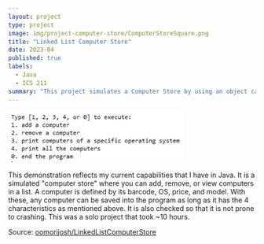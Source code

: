 ```yaml
---
layout: project
type: project
image: img/project-computer-store/ComputerStoreSquare.png
title: "Linked List Computer Store"
date: 2023-04
published: true
labels:
  - Java
  - ICS 211
summary: "This project simulates a Computer Store by using an object called 'Computer' with instance variables of barcode, OS, price, and model and the functionality of adding, removing, and displaying of said Computers."
---
```


<img class="img-fluid" src="../img/project-computer-store/ComputerStore.png">

This demonstration reflects my current capabilities that I have in Java. It is a simulated "computer store" where you can add, remove, or view computers in a list.  A computer is defined by its barcode, OS, price, and model.  With these, any computer can be saved into the program as long as it has the 4 characteristics as mentioned above.  It is also checked so that it is not prone to crashing.  This was a solo project that took ~10 hours.





Source: <a href="https://github.com/oomorijosh/LinkedListComputerStore"><i class="large github icon "></i>oomorijosh/LinkedListComputerStore</a>
